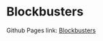 # Blockbusters

Github Pages link: [Blockbusters](https://jasonmehroziad.github.io/Blockbusters/ "Project Website")
